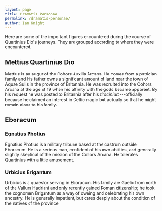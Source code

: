 ```yaml
---
layout: page
title: Dramatis Personae
permalink: /dramatis-personae/
author: Ian Knight
---
```


Here are some of the important figures encountered during the course
of Quartinius Dio's journeys. They are grouped according to where they
were encountered.

## Mettius Quartinius Dio

Mettius is an augur of the Cohors Auxilia Arcana. He comes from a patrician
family and his father owns a significant amount of land near the town of
Aquae Sulis in the province of Britannia. He was recruited into the Cohors
Arcana at the age of 19 when his affinity with the gods became apparent.
By his request he was posted to Britannia after his _tirocinium_---officially
because he claimed an interest in Celtic magic but actually so that he might
remain close to his family.

## Eboracum

### Egnatius Photius

Egnatius Photius is a military tribune based at the castrum outside Eboracum.
He is a serious man, confident of his own abilities, and generally slightly
skeptical of the mission of the Cohors Arcana. He tolerates Quartinius with
a little amusement.

### Urbicius Brigantum

Urbicius is a quaestor serving in Eboracum. His family are Gaelic from north of
the Vallum Hadriani and only recently gained Roman citizenship; he took the
cognomen Brigantum as a way of owning and celebrating his own ancestry.
He is generally impatient, but cares deeply about the condition of the
natives of the province.
